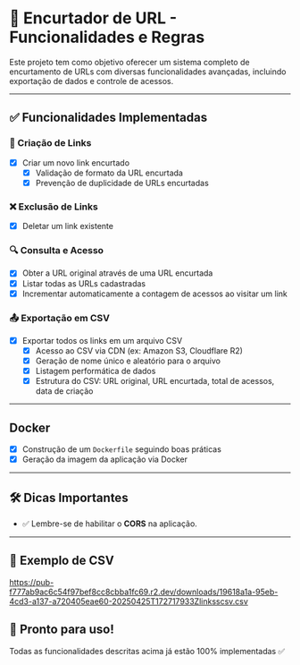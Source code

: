 # 🔗 Encurtador de URL - Funcionalidades e Regras

Este projeto tem como objetivo oferecer um sistema completo de encurtamento de URLs com diversas funcionalidades avançadas, incluindo exportação de dados e controle de acessos.

---

## ✅ Funcionalidades Implementadas

### 📌 Criação de Links
- [x] Criar um novo link encurtado
  - [x] Validação de formato da URL encurtada
  - [x] Prevenção de duplicidade de URLs encurtadas

### ❌ Exclusão de Links
- [x] Deletar um link existente

### 🔍 Consulta e Acesso
- [x] Obter a URL original através de uma URL encurtada
- [x] Listar todas as URLs cadastradas
- [x] Incrementar automaticamente a contagem de acessos ao visitar um link

### 📤 Exportação em CSV
- [x] Exportar todos os links em um arquivo CSV
  - [x] Acesso ao CSV via CDN (ex: Amazon S3, Cloudflare R2)
  - [x] Geração de nome único e aleatório para o arquivo
  - [x] Listagem performática de dados
  - [x] Estrutura do CSV: URL original, URL encurtada, total de acessos, data de criação

---

## Docker

- [x] Construção de um `Dockerfile` seguindo boas práticas
- [x] Geração da imagem da aplicação via Docker

---

## 🛠️ Dicas Importantes

- ✅ Lembre-se de habilitar o **CORS** na aplicação.
---

## 📂 Exemplo de CSV
https://pub-f777ab9ac6c54f97bef8cc8cbba1fc69.r2.dev/downloads/19618a1a-95eb-4cd3-a137-a720405eae60-20250425T172717933Zlinksscsv.csv


## 🚀 Pronto para uso!
Todas as funcionalidades descritas acima já estão 100% implementadas ✅